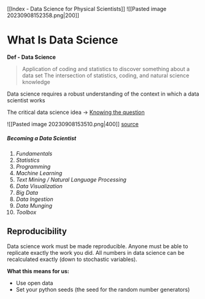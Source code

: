 [[Index - Data Science for Physical Scientists]]
![[Pasted image 20230908152358.png|200]]

# What Is Data Science
**Def - Data Science**
> Application of coding and statistics to discover something about a data set
> The intersection of statistics, coding, and natural science knowledge

Data science requires a robust understanding of the context in which a data scientist works

The critical data science idea → [Knowing the question](https://www.science.org/doi/full/10.1126/science.aaa6146)

![[Pasted image 20230908153510.png|400]]
[source](http://nirvacana.com/thoughts/2013/07/08/becoming-a-data-scientist/)

##### Becoming a Data Scientist
1. _Fundamentals_
2. _Statistics_
3. _Programming_
4. _Machine Learning_
5. _Text Mining / Natural Language Processing_
6. _Data Visualization_
7. _Big Data_
8. _Data Ingestion_
9. _Data Munging_
10. _Toolbox_



## Reproducibility
Data science work must be made reproducible. Anyone must be able to replicate exactly the work you did. All numbers in data science can be recalculated exactly (down to stochastic variables).

**What this means for us:**
- Use open data
- Set your python seeds (the seed for the random number generators)